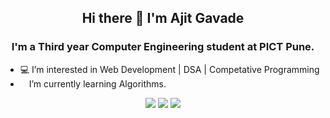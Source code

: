 
<!---
i-camron/i-camron is a ✨ special ✨ repository because its `README.md` (this file) appears on your GitHub profile.
You can click the Preview link to take a look at your changes.
--->




<h2 align="center">Hi there 👋 I'm Ajit Gavade </h2>
<h3 align="center">I'm a Third year Computer Engineering student at PICT Pune.</h3>

<!-- <p align="center"> <img src="https://komarev.com/ghpvc/?username=thecamron&label=Profile%20views&color=0e75b6&style=flat" alt="thecamron" /> </p> -->




- 💻 I’m interested in Web Development | DSA | Competative Programming
-  <img src="https://github.githubassets.com/images/icons/emoji/atom.png" height=10 /></a> I’m currently learning Algorithms.
<p align="center"> 
  <a href="https://www.linkedin.com/in/ajitgavade02/" target="blank"><img src="https://img.shields.io/badge/LinkedIn-0077B5?style=for-the-badge&logo=linkedin&logoColor=white"/></a>
  <a href="mailto:ajitgavade.ai@gmail.com" target="blank"><img src="https://img.shields.io/badge/Gmail-D14836?style=for-the-badge&logo=gmail&logoColor=white"/></a>
  <a href="https://github.com/thecamron" target="blank"><img src="https://img.shields.io/badge/RESUME🔽-0077B5?style=for-the-badge&logo=Download&logoColor=white"/></a>
 
